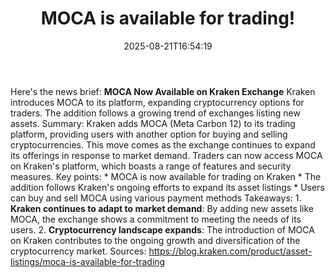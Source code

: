 ﻿---
title: "MOCA is available for trading!"
date: "2025-08-21T16:54:19"
category: "Markets"
summary: ""
slug: "moca is available for trading"
source_urls:
  - "https://blog.kraken.com/product/asset-listings/moca-is-available-for-trading"
seo:
  title: "MOCA is available for trading! | Hash n Hedge"
  description: ""
  keywords: ["news", "markets", "brief"]
---
Here's the news brief:  **MOCA Now Available on Kraken Exchange**  Kraken introduces MOCA to its platform, expanding cryptocurrency options for traders. The addition follows a growing trend of exchanges listing new assets.  Summary: Kraken adds MOCA (Meta Carbon 12) to its trading platform, providing users with another option for buying and selling cryptocurrencies. This move comes as the exchange continues to expand its offerings in response to market demand. Traders can now access MOCA on Kraken's platform, which boasts a range of features and security measures.  Key points:  * MOCA is now available for trading on Kraken * The addition follows Kraken's ongoing efforts to expand its asset listings * Users can buy and sell MOCA using various payment methods  Takeaways: 1. **Kraken continues to adapt to market demand**: By adding new assets like MOCA, the exchange shows a commitment to meeting the needs of its users. 2. **Cryptocurrency landscape expands**: The introduction of MOCA on Kraken contributes to the ongoing growth and diversification of the cryptocurrency market.  Sources: https://blog.kraken.com/product/asset-listings/moca-is-available-for-trading 
